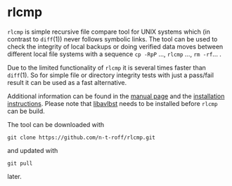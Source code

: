 # rlcmp
`rlcmp` is simple recursive file compare tool for UNIX systems which (in contrast to `diff`(1)) never follows symbolic links.
The tool can be used to check the integrity of local backups or doing verified data moves between different
local file systems with a sequence `cp -RpP` ..., `rlcmp` ..., `rm -rf`... .

Due to the limited functionality of `rlcmp` it is several times faster than `diff`(1).
So for simple file or directory integrity tests with just a pass/fail result it can be used as a fast alternative.

Additional information can be found in the [manual page](http://n-t-roff.github.io/rlcmp.1.html)
and the [installation instructions](https://github.com/n-t-roff/rlcmp/blob/master/INSTALL).
Please note that [libavlbst](https://github.com/n-t-roff/libavlbst) needs to be installed before `rlcmp` can be
build.

The tool can be downloaded with
```
git clone https://github.com/n-t-roff/rlcmp.git
```
and updated with
```
git pull
```
later.

